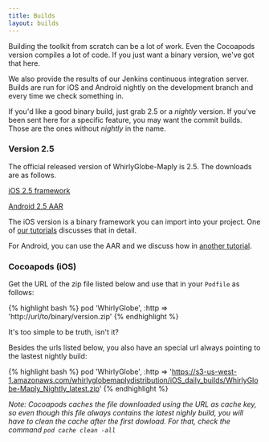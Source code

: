 ```yaml
---
title: Builds
layout: builds
---
```


Building the toolkit from scratch can be a lot of work.  Even the Cocoapods version compiles a lot of code.  If you just want a binary version, we've got that here.

We also provide the results of our Jenkins continuous integration server.  Builds are run for iOS and Android nightly on the development branch and every time we check something in.

If you'd like a good binary build, just grab 2.5 or a *nightly* version.  If you've been sent here for a specific feature, you may want the commit builds.  Those are the ones without *nightly* in the name.

### Version 2.5

The official released version of WhirlyGlobe-Maply is 2.5.  The downloads are as follows.

[iOS 2.5 framework](https://s3-us-west-1.amazonaws.com/whirlyglobemaplydistribution/WhirlyGlobe-Maply_Distribution_2_5.zip)

[Android 2.5 AAR](https://s3-us-west-1.amazonaws.com/whirlyglobemaplydistribution/WhirlyGlobe-Maply_Distribution_2_5.aar)

The iOS version is a binary framework you can import into your project.  One of [our tutorials](https://mousebird.github.io/WhirlyGlobe/tutorial/ios/building_from_binary.html/) discusses that in detail.

For Android, you can use the AAR and we discuss how in [another tutorial](https://mousebird.github.io/WhirlyGlobe/tutorial/android/building-from-nightly.html).

### Cocoapods (iOS)

Get the URL of the zip file listed below and use that in your `Podfile` as follows:

{% highlight bash %}
pod 'WhirlyGlobe', :http => 'http://url/to/binary/version.zip'
{% endhighlight %}

It's too simple to be truth, isn't it?

Besides the urls listed below, you also have an special url always pointing to the lastest nightly build:

{% highlight bash %}
pod 'WhirlyGlobe', :http => 'https://s3-us-west-1.amazonaws.com/whirlyglobemaplydistribution/iOS_daily_builds/WhirlyGlobe-Maply_Nightly_latest.zip'
{% endhighlight %}

_Note: Cocoapods caches the file downloaded using the URL as cache key, so even though this file always contains the latest nighly build, you will have to clean the cache after the first dowload. For that, check the command `pod cache clean -all`_
